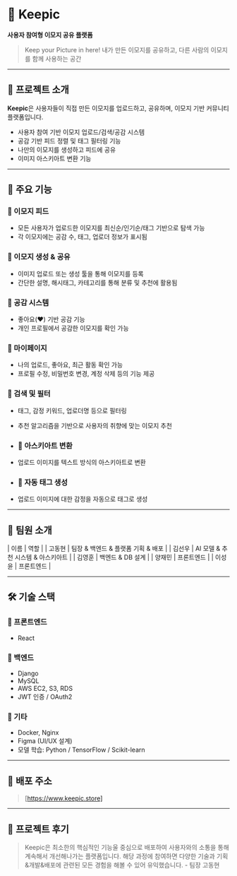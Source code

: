 # 🎨 Keepic

**사용자 참여형 이모지 공유 플랫폼**

> Keep your Picture in here!
> 내가 만든 이모지를 공유하고, 다른 사람의 이모지를 함께 사용하는 공간

---

## 📌 프로젝트 소개

**Keepic**은 사용자들이 직접 만든 이모지를 업로드하고, 공유하며, 이모지 기반 커뮤니티 플랫폼입니다.

* 사용자 참여 기반 이모지 업로드/검색/공감 시스템
* 공감 기반 피드 정렬 및 태그 필터링 기능
* 나만의 이모지를 생성하고 피드에 공유
* 이미지 아스키아트 변환 기능

---

## 🔧 주요 기능

### 🔹 이모지 피드

* 모든 사용자가 업로드한 이모지를 최신순/인기순/태그 기반으로 탐색 가능
* 각 이모지에는 공감 수, 태그, 업로더 정보가 표시됨

### 🔹 이모지 생성 & 공유

* 이미지 업로드 또는 생성 툴을 통해 이모지를 등록
* 간단한 설명, 해시태그, 카테고리를 통해 분류 및 추천에 활용됨

### 🔹 공감 시스템

* 좋아요(❤️) 기반 공감 기능
* 개인 프로필에서 공감한 이모지를 확인 가능

### 🔹 마이페이지

* 나의 업로드, 좋아요, 최근 활동 확인 가능
* 프로필 수정, 비밀번호 변경, 계정 삭제 등의 기능 제공

### 🔹 검색 및 필터

* 태그, 감정 키워드, 업로더명 등으로 필터링
* 추천 알고리즘을 기반으로 사용자의 취향에 맞는 이모지 추천

* ### 🔹 아스키아트 변환

* 업로드 이미지를 텍스트 방식의 아스키아트로 변환 

* ### 🔹 자동 태그 생성 

* 업로드 이미지에 대한 감정을 자동으로 태그로 생성 

---

## 👥 팀원 소개

|  이름  |              역할                |
| 고동현 | 팀장 & 백엔드 & 플랫폼 기획 & 배포 | 
| 김선우 | AI 모델 & 추천 시스템 & 아스키아트 | 
| 김영훈 | 백엔드 & DB 설계                  | 
| 양재민 | 프론트엔드                        | 
| 이성윤 | 프론트엔드                        | 

---

## 🛠️ 기술 스택

### 📱 프론트엔드

* React

### 🧠 백엔드

* Django
* MySQL 
* AWS EC2, S3, RDS
* JWT 인증 / OAuth2

### 🧬 기타

* Docker, Nginx
* Figma (UI/UX 설계)
* 모델 학습: Python / TensorFlow / Scikit-learn

---

## 🚀 배포 주소

> [https://www.keepic.store]

---

## 💭 프로젝트 후기

> Keepic은 최소한의 핵심적인 기능울 중심으로 배포하여 사용자와의 소통을 통해 계속해서 개선해나가는 플랫폼입니다. 해당 과정에 참여하면 다양한 기술과 기획&개발&배포에 관련된 모든 경험을 해볼 수 있어 유익했습니다. - 팀장 고동현  
